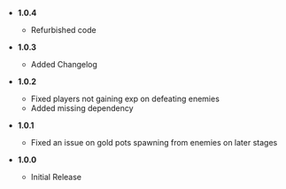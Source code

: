 -   **1.0.4**

    -   Refurbished code

-   **1.0.3**

    -   Added Changelog

-   **1.0.2**

    -   Fixed players not gaining exp on defeating enemies
    -   Added missing dependency

-   **1.0.1**

    -   Fixed an issue on gold pots spawning from enemies on later stages

-   **1.0.0**

    -   Initial Release
